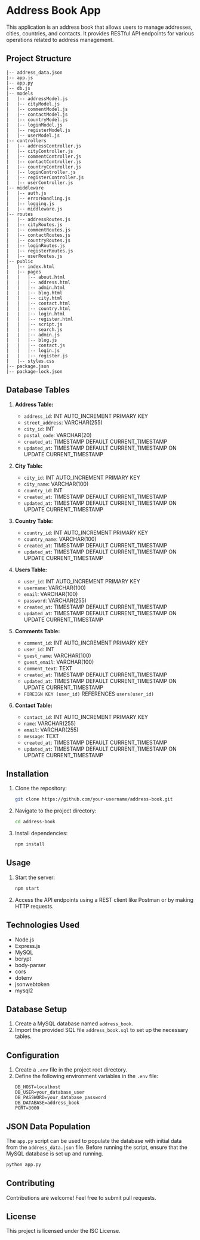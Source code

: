 # Address Book App

This application is an address book that allows users to manage addresses, cities, countries, and contacts. It provides RESTful API endpoints for various operations related to address management.

## Project Structure

```
|-- address_data.json
|-- app.js
|-- app.py
|-- db.js
|-- models
|   |-- addressModel.js
|   |-- cityModel.js
|   |-- commentModel.js
|   |-- contactModel.js
|   |-- countryModel.js
|   |-- loginModel.js
|   |-- registerModel.js
|   |-- userModel.js
|-- controllers
|   |-- addressController.js
|   |-- cityController.js
|   |-- commentController.js
|   |-- contactController.js
|   |-- countryController.js
|   |-- loginController.js
|   |-- registerController.js
|   |-- userController.js
|-- middleware
|   |-- auth.js
|   |-- errorHandling.js
|   |-- logging.js
|   |-- middleware.js
|-- routes
|   |-- addressRoutes.js
|   |-- cityRoutes.js
|   |-- commentRoutes.js
|   |-- contactRoutes.js
|   |-- countryRoutes.js
|   |-- loginRoutes.js
|   |-- registerRoutes.js
|   |-- userRoutes.js
|-- public
|   |-- index.html
|   |-- pages
|   |   |-- about.html
|   |   |-- address.html
|   |   |-- admin.html
|   |   |-- blog.html
|   |   |-- city.html
|   |   |-- contact.html
|   |   |-- country.html
|   |   |-- login.html
|   |   |-- register.html
|   |   |-- script.js
|   |   |-- search.js
|   |   |-- admin.js
|   |   |-- blog.js
|   |   |-- contact.js
|   |   |-- login.js
|   |   |-- register.js
|   |-- styles.css
|-- package.json
|-- package-lock.json
```

## Database Tables

1. **Address Table:**
   - `address_id`: INT AUTO_INCREMENT PRIMARY KEY
   - `street_address`: VARCHAR(255)
   - `city_id`: INT
   - `postal_code`: VARCHAR(20)
   - `created_at`: TIMESTAMP DEFAULT CURRENT_TIMESTAMP
   - `updated_at`: TIMESTAMP DEFAULT CURRENT_TIMESTAMP ON UPDATE CURRENT_TIMESTAMP

2. **City Table:**
   - `city_id`: INT AUTO_INCREMENT PRIMARY KEY
   - `city_name`: VARCHAR(100)
   - `country_id`: INT
   - `created_at`: TIMESTAMP DEFAULT CURRENT_TIMESTAMP
   - `updated_at`: TIMESTAMP DEFAULT CURRENT_TIMESTAMP ON UPDATE CURRENT_TIMESTAMP

3. **Country Table:**
   - `country_id`: INT AUTO_INCREMENT PRIMARY KEY
   - `country_name`: VARCHAR(100)
   - `created_at`: TIMESTAMP DEFAULT CURRENT_TIMESTAMP
   - `updated_at`: TIMESTAMP DEFAULT CURRENT_TIMESTAMP ON UPDATE CURRENT_TIMESTAMP

4. **Users Table:**
   - `user_id`: INT AUTO_INCREMENT PRIMARY KEY
   - `username`: VARCHAR(100)
   - `email`: VARCHAR(100)
   - `password`: VARCHAR(255)
   - `created_at`: TIMESTAMP DEFAULT CURRENT_TIMESTAMP
   - `updated_at`: TIMESTAMP DEFAULT CURRENT_TIMESTAMP ON UPDATE CURRENT_TIMESTAMP

5. **Comments Table:**
   - `comment_id`: INT AUTO_INCREMENT PRIMARY KEY
   - `user_id`: INT
   - `guest_name`: VARCHAR(100)
   - `guest_email`: VARCHAR(100)
   - `comment_text`: TEXT
   - `created_at`: TIMESTAMP DEFAULT CURRENT_TIMESTAMP
   - `updated_at`: TIMESTAMP DEFAULT CURRENT_TIMESTAMP ON UPDATE CURRENT_TIMESTAMP
   - `FOREIGN KEY (user_id)` REFERENCES `users(user_id)`

6. **Contact Table:**
   - `contact_id`: INT AUTO_INCREMENT PRIMARY KEY
   - `name`: VARCHAR(255)
   - `email`: VARCHAR(255)
   - `message`: TEXT
   - `created_at`: TIMESTAMP DEFAULT CURRENT_TIMESTAMP
   - `updated_at`: TIMESTAMP DEFAULT CURRENT_TIMESTAMP ON UPDATE CURRENT_TIMESTAMP

## Installation

1. Clone the repository:
   ```bash
   git clone https://github.com/your-username/address-book.git
   ```
2. Navigate to the project directory:
   ```bash
   cd address-book
   ```
3. Install dependencies:
   ```bash
   npm install
   ```

## Usage

1. Start the server:
   ```bash
   npm start
   ```
2. Access the API endpoints using a REST client like Postman or by making HTTP requests.

## Technologies Used

- Node.js
- Express.js
- MySQL
- bcrypt
- body-parser
- cors
- dotenv
- jsonwebtoken
- mysql2

## Database Setup

1. Create a MySQL database named `address_book`.
2. Import the provided SQL file `address_book.sql` to set up the necessary tables.

## Configuration

1. Create a `.env` file in the project root directory.
2. Define the following environment variables in the `.env` file:
   ```plaintext
   DB_HOST=localhost
   DB_USER=your_database_user
   DB_PASSWORD=your_database_password
   DB_DATABASE=address_book
   PORT=3000
   ```

## JSON Data Population

The `app.py` script can be used to populate the database with initial data from the `address_data.json` file. Before running the script, ensure that the MySQL database is set up and running.

```bash
python app.py
```

## Contributing

Contributions are welcome! Feel free to submit pull requests.

## License

This project is licensed under the ISC License.
